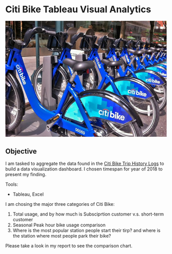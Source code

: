 # Citi Bike Tableau Visual Analytics

![alt text](https://raw.githubusercontent.com/Donthave1/Data_Analytics_Bootcamp_UCI/master/02%20Assignments/16%20New%20York%20Citi%20Bike%20Data%20Visualization/Images/citi-bike-station-bikes.jpg "sample-picture")

## Objective
I am tasked to aggregate the data found in the [Citi Bike Trip History Logs](https://www.citibikenyc.com/system-data) to build a data visualization dashboard.  I chosen timespan for year of 2018 to present my finding. 

Tools:

* Tableau, Excel


I am chosing the major three categories of Citi Bike: 
 
1. Total usage, and by how much is Subsciprtion customer v.s. short-term customer  
2. Seasonal Peak hour bike usage comparison  
3. Where is the most popular station people start their tirp? and where is the station where most people park their bike?  

Please take a look in my report to see the comparison chart.